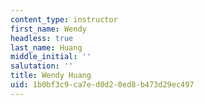 ```yaml
---
content_type: instructor
first_name: Wendy
headless: true
last_name: Huang
middle_initial: ''
salutation: ''
title: Wendy Huang
uid: 1b0bf3c9-ca7e-d0d2-0ed8-b473d29ec497
---
```

